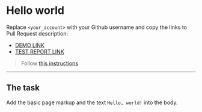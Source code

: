 # Hello world
Replace `<your_account>` with your Github username and copy the links to Pull Request description:
- [DEMO LINK](https://VitWay.github.io/layout_hello-world/)
- [TEST REPORT LINK](https://VitWay.github.io/layout_hello-world/report/html_report/)

> Follow [this instructions](https://mate-academy.github.io/layout_task-guideline/#how-to-solve-the-layout-tasks-on-github)
___

## The task 
Add the basic page markup and the text `Hello, world!` into the body.
